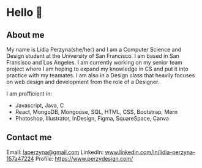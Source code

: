 # Hello 👋

<!--
**laperzyna/laperzyna** is a ✨ _special_ ✨ repository because its `README.md` (this file) appears on your GitHub profile.

Here are some ideas to get you started:

- 🔭 I’m currently working on ...
- 🌱 I’m currently learning ...
- 👯 I’m looking to collaborate on ...
- 🤔 I’m looking for help with ...
- 💬 Ask me about ...
- 📫 How to reach me: ...
- 😄 Pronouns: ...
- ⚡ Fun fact: ...
-->

## About me
My name is Lidia Perzyna(she/her) and I am a Computer Science and Design student at the University of San Francisco. I am based in San Fransisco and Los Angeles. I am currently working on my senior team project where I am hoping to expand my knowledge in CS and put it into practice with my teamates. I am also in a Design class that heavily focuses on web design and development from the role of a Designer. 

I am profficient in: 
  - Javascript, Java, C
  - React, MongoDB, Mongoose, SQL, HTML, CSS, Bootstrap, Mern
  - Photoshop, Illustrator, InDesign, Figma, SquareSpace, Canva

## Contact me
Email: laperzyna@gmail.com
LinkedIn: www.linkedin.com/in/lidia-perzyna-157a47224
Profile: https://www.perzydesign.com/
